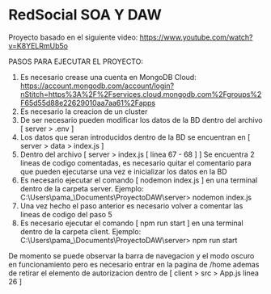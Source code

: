 # RedSocial SOA Y DAW

Proyecto basado en el siguiente video: https://www.youtube.com/watch?v=K8YELRmUb5o

PASOS PARA EJECUTAR EL PROYECTO:
  1. Es necesario crease una cuenta en MongoDB Cloud: https://account.mongodb.com/account/login?nStitch=https%3A%2F%2Fservices.cloud.mongodb.com%2Fgroups%2F65d55d88e22629010aa7aa61%2Fapps
  2. Es necesario la creacion de un cluster
  3. De ser necesario pueden modificar los datos de la BD dentro del archivo [ server > .env ]
  4. Los datos que seran introducidos dentro de la BD se encuentran en [ server > data > index.js ]
  5. Dentro del archivo [ server > index.js [ linea 67 - 68 ] ] Se encuentra 2 lineas de codigo comentadas, es necesario quitar el comentario para que pueden ejecutarse una vez e inicializar los datos en la BD
  6. Es necesario ejecutar el comando [ nodemon index.js ] en una terminal dentro de la carpeta server. Ejemplo: C:\Users\pama_\Documents\ProyectoDAW\server> nodemon index.js
  7. Una vez hecho el paso anterior es necesario volver a comentar las lineas de codigo del paso 5
  8. Es necesario ejecutar el comando [ npm run start ] en una terminal dentro de la carpeta client. Ejemplo: C:\Users\pama_\Documents\ProyectoDAW\server> npm run start

De momento se puede observar la barra de navegacion y el modo oscuro en funcionamiento pero es necesario entrar en la pagina de /home ademas de retirar el elemento de autorizacion dentro de [ client > src > App.js linea 26 ]

